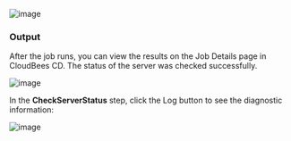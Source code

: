 
![image](images/CheckServerStatus/EC-WLSCheckServerStatus2.png)


### Output

After the job runs, you can view the results on the Job Details page in CloudBees CD. The status of the server was checked successfully.

![image](images/CheckServerStatus/EC-WLSCheckServerStatus3.png)

In the **CheckServerStatus** step, click the Log button to see the diagnostic information:


![image](images/CheckServerStatus/EC-WLSCheckServerStatus4.png)


